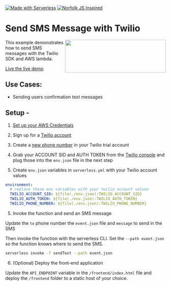 <!--
title: AWS Send SMS Message with Twilio example in NodeJS
description: This example demonstrates how to send SMS messages with the Twilio SDK and AWS lambda.
layout: Doc
-->
[![Made with Serverless](https://img.shields.io/badge/serverless-⚡-yellow.svg?style=flat-square)](https://serverless.io) [![Norfolk JS Inspired](https://img.shields.io/badge/NorfolkJS-inspired-f3df49.svg?style=flat-square)](https://norfolkjs.org)

# Send SMS Message with Twilio

<img align="right" width="316" height="103" src="https://s3-us-west-2.amazonaws.com/assets.site.serverless.com/blog/twilio-logo.jpg">
This example demonstrates how to send SMS messages with the Twilio SDK and AWS lambda.

[Live the live demo](http://twilio-serverless-example.surge.sh)

## Use Cases:

* Sending users confirmation text messages

## Setup - 

1. [Set up your AWS Credentials](https://serverless.com/framework/docs/providers/aws/guide/credentials/)

2. Sign up for a [Twilio account](http://www.twilio.com)

3. Create a [new phone number](https://www.twilio.com/console/phone-numbers/) in your Twilio trial account

4. Grab your ACCOUNT SID and AUTH TOKEN from the [Twilio console](https://www.twilio.com/console) and plug those into the `env.json` file in the next step

5. Create `env.json` variables in `serverless.yml` with your Twilio account values

  ```yml
  environment:
    # replace these env variables with your twilio account values
    TWILIO_ACCOUNT_SID: ${file(./env.json):TWILIO_ACCOUNT_SID}
    TWILIO_AUTH_TOKEN: ${file(./env.json):TWILIO_AUTH_TOKEN}
    TWILIO_PHONE_NUMBER: ${file(./env.json):TWILIO_PHONE_NUMBER}
  ```

5. Invoke the function and send an SMS message

  Update the `to` phone number the `event.json` file and `message` to send in the SMS

  Then invoke the function with the serverless CLI. Set the `--path event.json` so the function knows where to send the SMS.

  ```bash
  serverless invoke -f sendText --path event.json
  ```

6. (Optional) Deploy the front-end application

  Update the `API_ENDPOINT` variable in the `/frontend/index.html` file and deploy the `/frontend` folder to a static host of your choice.